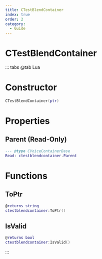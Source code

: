 ```yaml
---
title: CTestBlendContainer
index: true
order: 2
category:
  - Guide
---
```


# CTestBlendContainer

::: tabs
@tab Lua
# Constructor
```lua
CTestBlendContainer(ptr)
```
# Properties
## Parent (Read-Only)
```lua
--- @type CVoiceContainerBase
Read: ctestblendcontainer.Parent
```
# Functions
## ToPtr
```lua
@returns string
ctestblendcontainer:ToPtr()
```
## IsValid
```lua
@returns bool
ctestblendcontainer:IsValid()
```

:::